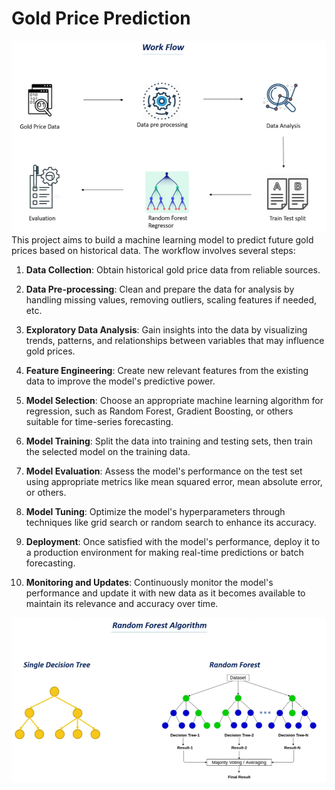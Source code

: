 # Gold Price Prediction 
![Workflow](image.png)
This project aims to build a machine learning model to predict future gold prices based on historical data. The workflow involves several steps:

1. **Data Collection**: Obtain historical gold price data from reliable sources.

2. **Data Pre-processing**: Clean and prepare the data for analysis by handling missing values, removing outliers, scaling features if needed, etc.

3. **Exploratory Data Analysis**: Gain insights into the data by visualizing trends, patterns, and relationships between variables that may influence gold prices.

4. **Feature Engineering**: Create new relevant features from the existing data to improve the model's predictive power.

5. **Model Selection**: Choose an appropriate machine learning algorithm for regression, such as Random Forest, Gradient Boosting, or others suitable for time-series forecasting.

6. **Model Training**: Split the data into training and testing sets, then train the selected model on the training data.

7. **Model Evaluation**: Assess the model's performance on the test set using appropriate metrics like mean squared error, mean absolute error, or others.

8. **Model Tuning**: Optimize the model's hyperparameters through techniques like grid search or random search to enhance its accuracy.

9. **Deployment**: Once satisfied with the model's performance, deploy it to a production environment for making real-time predictions or batch forecasting.

10. **Monitoring and Updates**: Continuously monitor the model's performance and update it with new data as it becomes available to maintain its relevance and accuracy over time.

![Model](image2.png)
